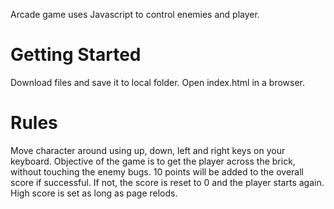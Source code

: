 
Arcade game uses Javascript to control enemies and player.

# Getting Started
Download files and save it to local folder.
Open index.html in a browser.


# Rules
Move character around using up, down, left and right keys on your keyboard.
Objective of the game is to get the player across the brick, without touching the enemy bugs.
10 points will be added to the overall score if successful. 
If not, the score is reset to 0 and the player starts again.
High score is set as long as page relods.